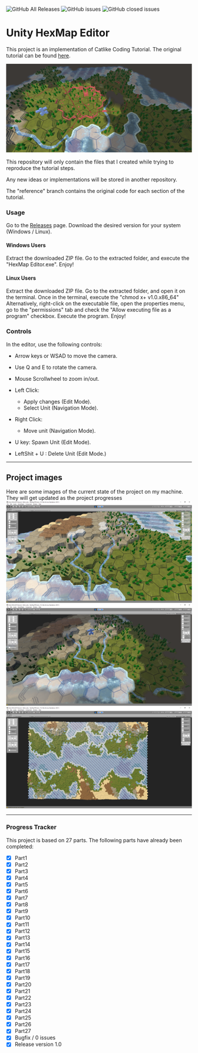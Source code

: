 ![GitHub All Releases](https://img.shields.io/github/downloads/mikxingu/HexMap_Editor/total)
![GitHub issues](https://img.shields.io/github/issues/mikxingu/HexMap_Editor?color=red)
![GitHub closed issues](https://img.shields.io/github/issues-closed-raw/mikxingu/HexMap_Editor?color=green)
# Unity HexMap Editor

This project is an implementation of Catlike Coding Tutorial.
The original tutorial can be found [here](https://catlikecoding.com/unity/tutorials/hex-map/).

![HEXMAP](./HexMap%20RTS%20Game/logo.jpg)

This repository will only contain the files that I created while trying to reproduce the tutorial steps. 

Any new ideas or implementations will be stored in another repository.

The "reference" branch contains the original code for each section of the tutorial.

### Usage

Go to the [Releases](https://github.com/mikxingu/HexMap_Editor/releases) page.
Download the desired version for your system (Windows / Linux).

#### Windows Users
Extract the downloaded ZIP file.
Go to the extracted folder, and execute the "HexMap Editor.exe".
Enjoy!

#### Linux Users
Extract the downloaded ZIP file.
Go to the extracted folder, and open it on the terminal. 
Once in the terminal, execute the "chmod x+ v1.0.x86_64"
Alternatively, right-click on the executable file, open the properties menu,
go to the "permissions" tab and check the "Allow executing file as a program" checkbox.
Execute the program. Enjoy!


### Controls
In the editor, use the following controls:

* Arrow keys or WSAD to move the camera.
* Use Q and E to rotate the camera.
* Mouse Scrollwheel to zoom in/out.
* Left Click: 
	* Apply changes (Edit Mode).
	* Select Unit (Navigation Mode).

* Right Click:
	* Move unit (Navigation Mode).

* U key: Spawn Unit (Edit Mode).
* LeftShit + U : Delete Unit (Edit Mode.)

---
## Project images
Here are some images of the current state of the project on my machine. They will get updated as the project progresses
![image1](./HexMap%20RTS%20Game/1.png)
![image2](./HexMap%20RTS%20Game/2.png)
![image3](./HexMap%20RTS%20Game/3.png)

---
### Progress Tracker
This project is based on 27 parts. The following parts have already been completed:
- [x] Part1
- [x] Part2
- [x] Part3
- [x] Part4
- [x] Part5
- [x] Part6
- [x] Part7
- [x] Part8
- [x] Part9
- [x] Part10
- [x] Part11
- [x] Part12
- [x] Part13
- [x] Part14
- [x] Part15
- [x] Part16
- [x] Part17
- [x] Part18
- [x] Part19
- [x] Part20
- [x] Part21
- [x] Part22
- [x] Part23
- [x] Part24
- [x] Part25
- [x] Part26
- [x] Part27
- [x] Bugfix / 0 issues
- [x] Release version 1.0
